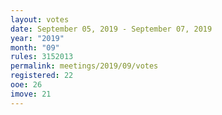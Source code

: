 ```yaml
---
layout: votes
date: September 05, 2019 - September 07, 2019
year: "2019"
month: "09"
rules: 3152013
permalink: meetings/2019/09/votes
registered: 22
ooe: 26
imove: 21
---
```


